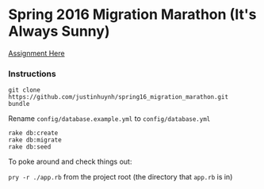 # Spring 2016 Migration Marathon (It's Always Sunny)

[Assignment Here](https://learn.launchacademy.com/teams/spring-2016/curricula/onsite/lessons/migration-marathon)

### Instructions

```no-highlight
git clone https://github.com/justinhuynh/spring16_migration_marathon.git
bundle
```

Rename `config/database.example.yml` to `config/database.yml`

```no-highlight
rake db:create
rake db:migrate
rake db:seed
```

To poke around and check things out:

`pry -r ./app.rb` from the project root (the directory that `app.rb` is in)

